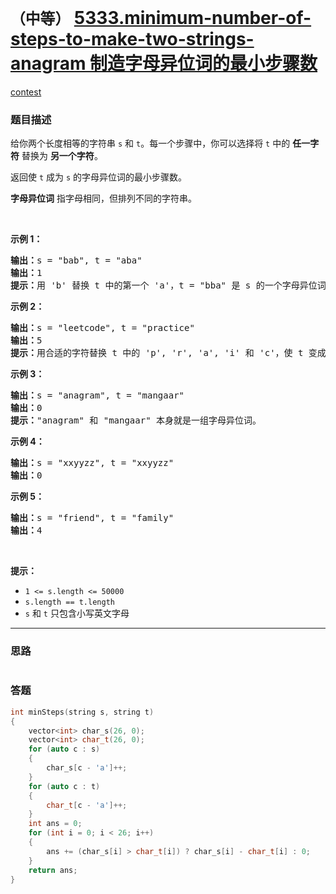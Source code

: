 # `（中等）` [5333.minimum-number-of-steps-to-make-two-strings-anagram 制造字母异位词的最小步骤数](https://leetcode-cn.com/problems/minimum-number-of-steps-to-make-two-strings-anagram/)

[contest](https://leetcode-cn.com/contest/weekly-contest-175/problems/minimum-number-of-steps-to-make-two-strings-anagram/)

### 题目描述
<p>给你两个长度相等的字符串&nbsp;<code>s</code> 和 <code>t</code>。每一个步骤中，你可以选择将&nbsp;<code>t</code>&nbsp;中的 <strong>任一字符</strong> 替换为 <strong>另一个字符</strong>。</p>

<p>返回使&nbsp;<code>t</code>&nbsp;成为&nbsp;<code>s</code>&nbsp;的字母异位词的最小步骤数。</p>

<p><strong>字母异位词</strong> 指字母相同，但排列不同的字符串。</p>

<p>&nbsp;</p>

<p><strong>示例 1：</strong></p>

<pre><strong>输出：</strong>s = "bab", t = "aba"
<strong>输出：</strong>1
<strong>提示：</strong>用 'b' 替换 t 中的第一个 'a'，t = "bba" 是 s 的一个字母异位词。
</pre>

<p><strong>示例 2：</strong></p>

<pre><strong>输出：</strong>s = "leetcode", t = "practice"
<strong>输出：</strong>5
<strong>提示：</strong>用合适的字符替换 t 中的 'p', 'r', 'a', 'i' 和 'c'，使 t 变成 s 的字母异位词。
</pre>

<p><strong>示例 3：</strong></p>

<pre><strong>输出：</strong>s = "anagram", t = "mangaar"
<strong>输出：</strong>0
<strong>提示：</strong>"anagram" 和 "mangaar" 本身就是一组字母异位词。 
</pre>

<p><strong>示例 4：</strong></p>

<pre><strong>输出：</strong>s = "xxyyzz", t = "xxyyzz"
<strong>输出：</strong>0
</pre>

<p><strong>示例 5：</strong></p>

<pre><strong>输出：</strong>s = "friend", t = "family"
<strong>输出：</strong>4
</pre>

<p>&nbsp;</p>

<p><strong>提示：</strong></p>

<ul>
	<li><code>1 &lt;= s.length &lt;= 50000</code></li>
	<li><code>s.length == t.length</code></li>
	<li><code>s</code> 和 <code>t</code>&nbsp;只包含小写英文字母</li>
</ul>

            

---
### 思路
```
```



### 答题
``` C++
int minSteps(string s, string t) 
{
    vector<int> char_s(26, 0);
    vector<int> char_t(26, 0);
    for (auto c : s)
    {
        char_s[c - 'a']++;
    }
    for (auto c : t)
    {
        char_t[c - 'a']++;
    }
    int ans = 0;
    for (int i = 0; i < 26; i++)
    {
        ans += (char_s[i] > char_t[i]) ? char_s[i] - char_t[i] : 0;
    }
    return ans;
}
```




